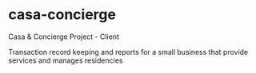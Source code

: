 # casa-concierge
Casa &amp; Concierge Project - Client

Transaction record keeping and reports for a small business that provide services and manages residencies
